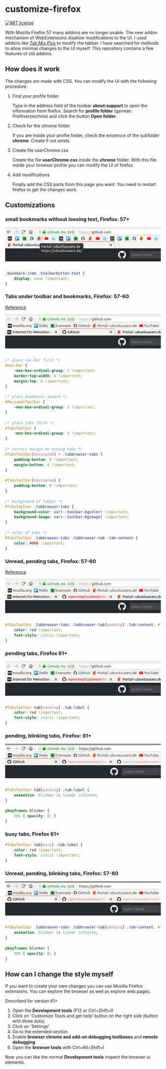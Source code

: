 # customize-firefox

[![MIT license](https://img.shields.io/badge/license-MIT-blue.svg)](./LICENSE.md)

With Mozilla Firefox 57 many addons are no longer usable.
The new addon mechanism of WebExtensions disallow modifications to the UI.
I used addons like [Tab Mix Plus](https://addons.mozilla.org/de/firefox/addon/tab-mix-plus/) to modify the tabbar.
I have searched for methods to allow minimal changes to the UI myself.
This repository contains a few features of old addons.

## How does it work

The changes are made with CSS.
You can modify the UI with the following procedure:

1. Find your profile folder

   Type in the address field of the toolbar **about:support** to open the information from firefox.
   Search for **profile folder** (german: Profilverzeichnis) and click the button **Open folder**.

2. Check for the chrome folder

   If you are inside your profile folder, check the existence of the subfolder **chrome**.
   Create if not exists.

3. Create file userChrome.css

   Create the file **userChrome.css** inside the **chrome** folder.
   With this file inside your browser profile you can modify the UI of firefox.

4. Add modifications

   Finally add the CSS parts from this page you want.
   You need to restart firefox to get the changes work.

## Customizations

### small bookmarks without loosing text, Firefox: 57+

![bookmark-small](https://github.com/inpercima/customize-firefox/blob/master/images/bookmark-small.png)

```css
.bookmark-item .toolbarbutton-text {
    display: none !important;
}
```

### Tabs under toolbar and bookmarks, Firefox: 57-60

[Reference](https://support.mozilla.org/de/questions/1185426)

![tab-bottom](https://github.com/inpercima/customize-firefox/blob/master/images/tab-bottom.png)

```css
/* place nav-bar first */
#nav-bar {
    -moz-box-ordinal-group: 1 !important;
    border-top-width: 0 !important;
    margin-top: 0 !important;
}

/* place bookmarks second */
#PersonalToolbar {
    -moz-box-ordinal-group: 2 !important;
}

/* place tabs third */
#TabsToolbar {
    -moz-box-ordinal-group: 3 !important;
}

/* correct margin on moving tabs */
#TabsToolbar[movingtab] > .tabbrowser-tabs {
    padding-bottom: 0 !important;
    margin-bottom: 0 !important;
}

#TabsToolbar[movingtab] {
    padding-bottom: 0 !important;
}

/* background of tabbar */
#TabsToolbar .tabbrowser-tabs {
    background-color: var(--toolbar-bgcolor) !important;
    background-image: var(--toolbar-bgimage) !important;
}

/* color of tabs */
#TabsToolbar .tabbrowser-tabs .tabbrowser-tab .tab-content {
    color: #000 !important;
}
```

### Unread, pending tabs, Firefox: 57-60

[Reference](https://developer.mozilla.org/en-US/docs/Mozilla/Tech/XUL/tab)

![tab-unread-pending](https://github.com/inpercima/customize-firefox/blob/master/images/tab-unread-pending.png)

```css
#TabsToolbar .tabbrowser-tabs .tabbrowser-tab[pending] .tab-content, #TabsToolbar .tabbrowser-tabs .tabbrowser-tab[unread] .tab-content {
    color: red !important;
    font-style: italic !important;
}
```

### pending tabs, Firefox 61+

![tab-pending](https://github.com/inpercima/customize-firefox/blob/master/images/tab-unread-pending.png)

```css
#TabsToolbar tab[pending] .tab-label {
    color: red !important;
    font-style: italic !important;
}
```

### pending, blinking tabs, Firefox: 61+

![tab-pending-blinking](https://github.com/inpercima/customize-firefox/blob/master/images/tab-unread-pending-blinking.gif)

```css
#TabsToolbar tab[pending] .tab-label {
    animation: blinker 1s linear infinite;
}

@keyframes blinker {
    50% { opacity: 0; }
}
```

### busy tabs, Firefox 61+

```css
#TabsToolbar tab[busy] .tab-label {
    color: red !important;
    font-style: italic !important;
}
```

### Unread, pending, blinking tabs, Firefox: 57-60

![tab-unread-pending-blinking](https://github.com/inpercima/customize-firefox/blob/master/images/tab-unread-pending-blinking.gif)

```css
#TabsToolbar .tabbrowser-tabs .tabbrowser-tab[pending] .tab-content, #TabsToolbar .tabbrowser-tabs .tabbrowser-tab[unread] .tab-content {
    animation: blinker 1s linear infinite;
}

@keyframes blinker {
    50% { opacity: 0; }
}
```

## How can I change the style myself

If you want to create your own changes you can use Mozilla Firefox extensions.
You can explore the browser as well as explore web pages.

Described for version 61+

1. Open the **Development tools** (F12 or Ctrl+Shift+I)
2. Click on 'Customize Tools and get help' button on the right side (button with three dots)
3. Click on 'Settings'
4. Go to the extended section
5. Enable **browser chrome and add-on debugging toolboxes** and **remote debugging**
6. Open the **browser tools** with Ctrl+Alt+Shift+I

Now you can like the normal **Development tools** inspect the browser ui elements.
